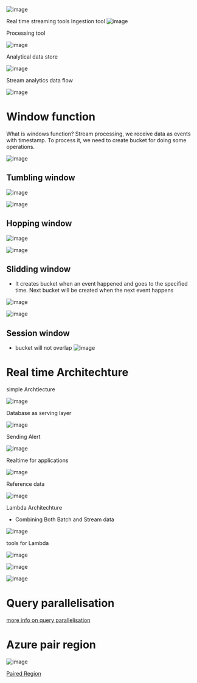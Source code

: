 
![image](https://user-images.githubusercontent.com/38088886/111032031-5d985f00-8402-11eb-8394-5d1739c27d23.png)

Real time streaming tools
Ingestion tool
![image](https://user-images.githubusercontent.com/38088886/111032215-0941af00-8403-11eb-8204-e8c83a28ea99.png)

Processing tool

![image](https://user-images.githubusercontent.com/38088886/111032319-810fd980-8403-11eb-98e9-19c0cc8243f2.png)

Analytical data store

![image](https://user-images.githubusercontent.com/38088886/111032340-95ec6d00-8403-11eb-95c8-4837d0491632.png)

Stream analytics data flow

![image](https://user-images.githubusercontent.com/38088886/111032427-1743ff80-8404-11eb-9647-40822a9bbd64.png)


# Window function
What is windows function?
Stream processing, we receive data as events with timestamp. To process it, we need to create bucket for doing some operations.

![image](https://user-images.githubusercontent.com/38088886/111032635-22e3f600-8405-11eb-8c8a-5a0c5dcf67ae.png)

## Tumbling window

![image](https://user-images.githubusercontent.com/38088886/111256094-37480e80-8610-11eb-8fd3-d1717bf1f0bc.png)


![image](https://user-images.githubusercontent.com/38088886/111032767-bfa69380-8405-11eb-9d0a-9a95b72948e6.png)

## Hopping window

![image](https://user-images.githubusercontent.com/38088886/111256264-9a39a580-8610-11eb-800a-1330aca62308.png)


![image](https://user-images.githubusercontent.com/38088886/111032875-4ce9e800-8406-11eb-9f2a-40c744a4bf40.png)

## Slidding window

* It creates bucket when an event happened and goes to the specified time. Next bucket will be created when the next event happens

![image](https://user-images.githubusercontent.com/38088886/111256420-f3093e00-8610-11eb-8eaa-5ccd7e3f0f8f.png)


![image](https://user-images.githubusercontent.com/38088886/111032997-f29d5700-8406-11eb-99bb-79cbccc0b6f0.png)


## Session window
* bucket will not overlap
![image](https://user-images.githubusercontent.com/38088886/111033210-f2ea2200-8407-11eb-8d60-95002fa54a0b.png)


# Real time Architechture
simple Archtiecture

![image](https://user-images.githubusercontent.com/38088886/111033280-5411f580-8408-11eb-8651-46fc834baf31.png)

Database as serving layer

![image](https://user-images.githubusercontent.com/38088886/111033315-8cb1cf00-8408-11eb-8867-fb33906f7a97.png)

Sending Alert

![image](https://user-images.githubusercontent.com/38088886/111033357-c71b6c00-8408-11eb-8393-0da067482e73.png)

Realtime for applications

![image](https://user-images.githubusercontent.com/38088886/111033415-00ec7280-8409-11eb-9934-db07f92cc05c.png)

Reference data

![image](https://user-images.githubusercontent.com/38088886/111033474-4a3cc200-8409-11eb-9554-c24539ea6c28.png)


Lambda Architechture

* Combining Both Batch and Stream data

![image](https://user-images.githubusercontent.com/38088886/111033622-08f8e200-840a-11eb-9b53-796e1c66635d.png)

tools for Lambda

![image](https://user-images.githubusercontent.com/38088886/111033688-612fe400-840a-11eb-98b9-b7940a4e0267.png)

![image](https://user-images.githubusercontent.com/38088886/111033714-86bced80-840a-11eb-9b09-1a6fe057f984.png)

![image](https://user-images.githubusercontent.com/38088886/111033784-ce437980-840a-11eb-9691-332f9a9772fa.png)


# Query parallelisation

[more info on query parallelisation](https://docs.microsoft.com/en-us/azure/stream-analytics/stream-analytics-parallelization)

# Azure pair region

![image](https://user-images.githubusercontent.com/38088886/111622988-be001580-87e1-11eb-9de3-8e38a88c4abe.png)

[Paired Region](https://docs.microsoft.com/en-us/azure/stream-analytics/stream-analytics-job-reliability)


